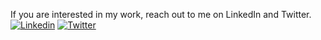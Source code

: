 If you are interested in my work, reach out to me on LinkedIn and Twitter. 
[![Linkedin](https://img.shields.io/badge/-LinkedIn-306EA8?style=flat&logo=Linkedin&logoColor=white&link=https://www.linkedin.com/in/guptashikhar/)](https://www.linkedin.com/in/guptashikhar/) 
[![Twitter](https://img.shields.io/badge/-Twitter-4B9AE5?style=flat&logo=Twitter&logoColor=white&link=https://www.twitter.com/ShikharKGupta)](https://www.twitter.com/ShikharKGupta)
